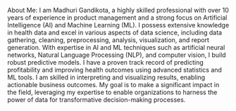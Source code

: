 About Me: 
I am Madhuri Gandikota, a highly skilled professional with over 10 years of experience in product management and a strong focus on Artificial Intelligence (AI) and Machine Learning (ML). I possess extensive knowledge in health data and excel in various aspects of data science, including data gathering, cleaning, preprocessing, analysis, visualization, and report generation. With expertise in AI and ML techniques such as artificial neural networks, Natural Language Processing (NLP), and computer vision, I build robust predictive models. I have a proven track record of predicting profitability and improving health outcomes using advanced statistics and ML tools. I am skilled in interpreting and visualizing results, enabling actionable business outcomes. My goal is to make a significant impact in the field, leveraging my expertise to enable organizations to harness the power of data for transformative decision-making processes.
